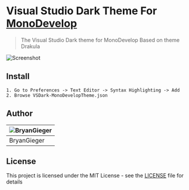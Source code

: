 # Visual Studio Dark Theme For [MonoDevelop](https://www.monodevelop.com/)
> The Visual Studio Dark theme for MonoDevelop Based on theme Drakula

![Screenshot](https://i.imgur.com/buiqo4Z.jpg)

## Install
```
1. Go to Preferences -> Text Editor -> Syntax Highlighting -> Add
2. Browse VSDark-MonoDevelopTheme.json
```
## Author
![BryanGieger](https://imgur.com/9xFavuy.jpg) |
--- |
BryanGieger|

## License
This project is licensed under the MIT License - see the [LICENSE](LICENSE) file for details

